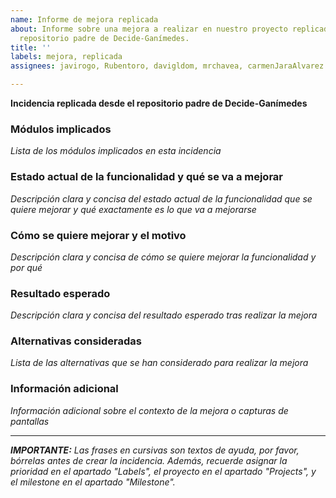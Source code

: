 ```yaml
---
name: Informe de mejora replicada
about: Informe sobre una mejora a realizar en nuestro proyecto replicada desde el
  repositorio padre de Decide-Ganímedes.
title: ''
labels: mejora, replicada
assignees: javirogo, Rubentoro, davigldom, mrchavea, carmenJaraAlvarez

---
```


**Incidencia replicada desde el repositorio padre de Decide-Ganímedes**

### Módulos implicados
_Lista de los módulos implicados en esta incidencia_

### Estado actual de la funcionalidad y qué se va a mejorar
_Descripción clara y concisa del estado actual de la funcionalidad que se quiere mejorar y qué exactamente es lo que va a mejorarse_

### Cómo se quiere mejorar y el motivo
_Descripción clara y concisa de cómo se quiere mejorar la funcionalidad y por qué_

### Resultado esperado
_Descripción clara y concisa del resultado esperado tras realizar la mejora_

### Alternativas consideradas
_Lista de las alternativas que se han considerado para realizar la mejora_

### Información adicional
_Información adicional sobre el contexto de la mejora o capturas de pantallas_

---

_**IMPORTANTE:** Las frases en cursivas son textos de ayuda, por favor, bórrelas antes de crear la incidencia. Además, recuerde asignar la prioridad en el apartado "Labels", el proyecto en el apartado "Projects", y el milestone en el apartado "Milestone"._
